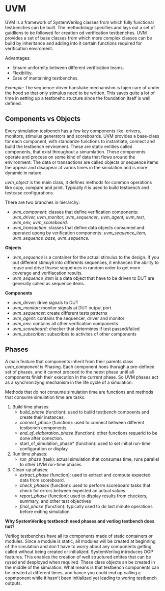 # UVM

UVM is a framework of SystemVerilog classes from which fully functional testbenches can be built. The methodology specifies and lays out a set of guidliens to be followed for creation od verification testbenches. UVM provides a set of base classes from which more complex classes can be build by inheritance and adding into it certain functions required for verification enviroment.

Advantages:
* Ensure uniformity between different verification teams.
* Flexibility.
* Ease of mantaining testbenches.

*Example:* The sequence-driver hanshake mechanishm is tajen care of under the hood so that only stimulus need to be written. This saves quite a lot of time in setting up a testbnehc stucture since the foundation itself is well defined.

## Components vs Objects

Every simulation testbench has a few key components like: drivers, monitors, stimulus generators and scoreboards. UVM provides a base-class for each component, with standarize functions to instantiate, connect and build the testbench enviroment. These are static entities called components, that exist throughout a simumlation. These components operate and process on some kind of data that flows around the environment. The data or transactions are called objects or sequence items the appear and disappear at varios times in the simulation and is more dynamic in nature. 

*uvm_object* is the main class, it defines methods for common operations like copy, compare and print. Typically it is used to build testbench and testcase configurations. 

There are two branches in hierarchy:
* *uvm_component*: classes that define verification components: *uvm_driver, uvm_monitor, uvm_sequencer_ uvm_agent, uvm_test, uvm_env, uvm_scoreboard*.
* *uvm_transaction*: classes that define data objects consumed and operated upong by verification components: *uvm_sequence_item, uvm_sequence_base, uvm_sequence*.

**Objects**

* *uvm_sequence* is a container for the actual stimulus to the design. If you put different stimuyli into differents sequences, it enhances the ability to reuse and drive thsese sequences in random order to get more coverage and verifiacation results. 
* *uvm_sequence_item* is a data object that have to be driven to DUT are generally called as sequence items.

**Components**

* *uvm_driver*: drive signals to DUT
* *uvm_monitor*: monitor signals at DUT output port
* *uvm_sequencer*: create different tests patterns
* *uvm_agent*: contains the sequencer, driver and monitor
* *uvm_env*: contains all other verification components
* *uvm_scoreboard*: checker that determines if test passed/failed
* *uvm_subscriber*: subscribes to activites of other components

## Phases

A main feature that components inherit from their parents class *uvm_component* is Phasing. Each component hoes thorugh a pre-defined set of phases, and it cannot proceed to the neext phase until all components finish their execution in the current phase. So UVM phases act as a synchronizyng mechanism in the life cycle of a simulation. 

Methods that do not consume simulation time are functions and methods that consume simulation time are tasks. 

1. Build time phases:
    * *build_phase* (function): used to buiild testbench compoents and create their instances.
    * *connect_phase* (function): used to connect between different testbench components.
    * *end_of_elaboration_phase* (function): other functions requerid to be done after conection.
    * start_of_simulation_phase* (function): used to set initial run-time configuration or display
2. Run time phases: 
    * *run_phase* (task): actual simulation that consumes time, runs parallel to other UVM run-time phases.
3. Clean-up phases:
    * *extract_phase* (function): used to extract and compute expected data from scoreboard.
    * *check_phases* (function): used to perform scoreboard tasks that check for errors between expected an actual values. 
    * *report_phase* (function):  used to display results from checkers, summary, and other test objectives
    * *final_phase* (function): typically used to do last minute operations before exiting simulation.

**Why SystemVerilog testbench need phases and verilog testbench does not?**

Verilog testbenches have all its components made of static containers or modules. Since a module is static, all modules will be created at beginning of the simulation and don't have to worry about any components getting called without being created or initialized. SystemVerilog introduces OOP features. This enables the creation of well structured entites that can be rused and desployed when required. These class objects an be created in the middle of the simulation. What means is that testbench components can be created at different times, and hance you could end up calling a copmponent while it hasn't been initialized yet leading to woring testbench outputs.  
